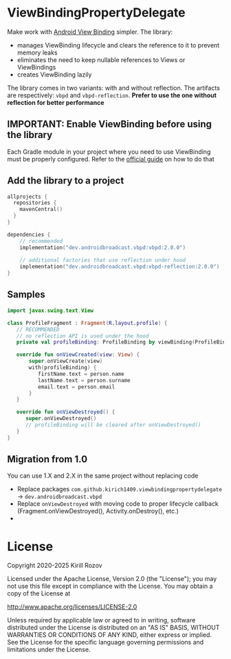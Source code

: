 # ViewBindingPropertyDelegate

Make work with [Android View Binding](https://d.android.com/topic/libraries/view-binding) simpler. The library:
- manages ViewBinding lifecycle and clears the reference to it to prevent memory leaks
- eliminates the need to keep nullable references to Views or ViewBindings
- creates ViewBinding lazily

The library comes in two variants: with and without reflection. The artifacts are respectively: `vbpd` and `vbpd-reflection`. **Prefer to use the one without reflection for better performance**

## IMPORTANT: Enable ViewBinding before using the library
Each Gradle module in your project where you need to use ViewBinding must be properly configured. Refer to the [official guide](https://d.android.com/topic/libraries/view-binding) on how to do that 

## Add the library to a project

```kotlin
allprojects {
  repositories {
    mavenCentral()
  }
}

dependencies {
    // recommended
    implementation("dev.androidbroadcast.vbpd:vbpd:2.0.0")
    
    // additional factories that use reflection under hood
    implementation("dev.androidbroadcast.vbpd:vbpd-reflection:2.0.0")
}
```

## Samples

```kotlin
import javax.swing.text.View

class ProfileFragment : Fragment(R.layout.profile) {
   // RECOMMENDED 
   // no reflection API is used under the hood
   private val profileBinding: ProfileBinding by viewBinding(ProfileBinding::bind)

   override fun onViewCreated(view: View) {
       super.onViewCreate(view)
       with(profileBinding) {
          firstName.text = person.name
          lastName.text = person.surname
          email.text = person.email
       }
   }

   override fun onViewDestroyed() {
      super.onViewDestroyed()
      // profileBinding will be cleared after onViewDestroyed()
   }
}
```

## Migration from 1.0

You can use 1.X and 2.X in the same project without replacing code

- Replace packages `com.github.kirich1409.viewbindingpropertydelegate` -> `dev.androidbroadcast.vbpd`
- Replace `onViewDestroyed` with moving code to proper lifecycle callback (Fragment.onViewDestroyed(), Activity.onDestroy(), etc.)
- 

# License

   Copyright 2020-2025 Kirill Rozov

   Licensed under the Apache License, Version 2.0 (the "License");
   you may not use this file except in compliance with the License.
   You may obtain a copy of the License at

   http://www.apache.org/licenses/LICENSE-2.0

   Unless required by applicable law or agreed to in writing, software
   distributed under the License is distributed on an "AS IS" BASIS,
   WITHOUT WARRANTIES OR CONDITIONS OF ANY KIND, either express or implied.
   See the License for the specific language governing permissions and
   limitations under the License.
